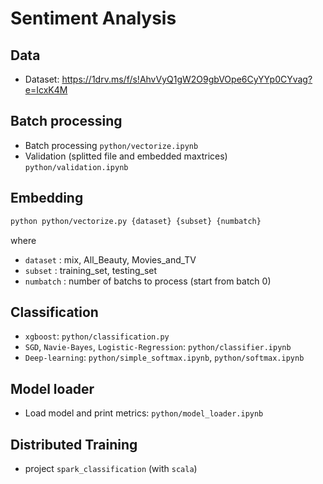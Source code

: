 # Sentiment Analysis

## Data

- Dataset: https://1drv.ms/f/s!AhvVyQ1gW2O9gbVOpe6CyYYp0CYvag?e=IcxK4M

## Batch processing

- Batch processing `python/vectorize.ipynb`
- Validation (splitted file and embedded maxtrices) `python/validation.ipynb`

## Embedding

```sh
python python/vectorize.py {dataset} {subset} {numbatch}
```

where 
- `dataset` : mix, All_Beauty, Movies_and_TV
- `subset` : training_set, testing_set
- `numbatch` : number of batchs to process (start from batch 0)

## Classification

- `xgboost`: `python/classification.py`
- `SGD`, `Navie-Bayes`, `Logistic-Regression`: `python/classifier.ipynb`
- `Deep-learning`: `python/simple_softmax.ipynb`, `python/softmax.ipynb`

## Model loader

- Load model and print metrics: `python/model_loader.ipynb`

## Distributed Training

- project `spark_classification` (with `scala`)
